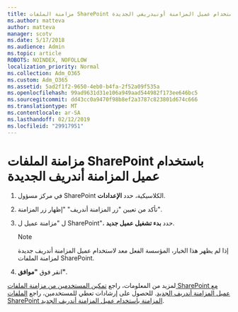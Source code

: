```yaml
---
title: مزامنة الملفات SharePoint باستخدام عميل المزامنة أونيدريفي الجديدة
ms.author: matteva
author: matteva
manager: scotv
ms.date: 5/17/2018
ms.audience: Admin
ms.topic: article
ROBOTS: NOINDEX, NOFOLLOW
localization_priority: Normal
ms.collection: Adm_O365
ms.custom: Adm_O365
ms.assetid: 5ad2f1f2-9650-4eb0-b4fa-2f52a09f535a
ms.openlocfilehash: 99ad9631d31e106a949aad544982f173ee646bc5
ms.sourcegitcommit: dd43cc0a9470f98b8ef2a3787c823801d674c666
ms.translationtype: MT
ms.contentlocale: ar-SA
ms.lasthandoff: 02/12/2019
ms.locfileid: "29917951"
---
```

# <a name="sync-sharepoint-files-with-the-new-onedrive-sync-client"></a>مزامنة الملفات SharePoint باستخدام عميل المزامنة أندريف الجديدة

1. في مركز مسؤول SharePoint الكلاسيكية، حدد **الإعدادات**.
    
2. تأكد من تعيين "زر المزامنة أندريف" "إظهار زر المزامنة".
    
3. ل "مزامنة عميل ل SharePoint"، حدد **بدء تشغيل عميل جديد**.
    
    > [!NOTE]
    > إذا لم يظهر هذا الخيار، المؤسسة الفعل معد لاستخدام عميل المزامنة أندريف جديدة لمزامنة الملفات SharePoint. 
  
4. انقر فوق **"موافق"**.
    
لمزيد من المعلومات، راجع [تمكين المستخدمين من مزامنة الملفات SharePoint مع عميل المزامنة أندريف الجديد](https://go.microsoft.com/fwlink/?linkid=866433). للحصول على إرشادات تعطي للمستخدمين، راجع [الملفات SharePoint المزامنة باستخدام عميل المزامنة أندريف الجديد](https://go.microsoft.com/fwlink/?linkid=866427).
  

